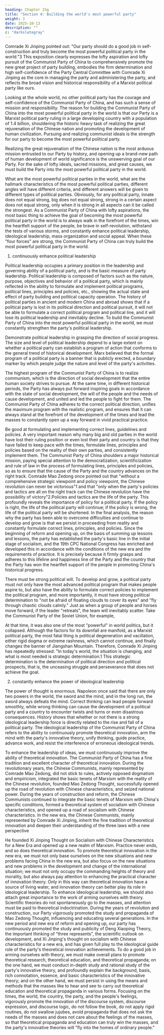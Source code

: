 ```yaml
---
heading: Chapter 15g
title: "Section 4: Building the world's most powerful party"
weight: 3
date: 2025-10-13
description: ""
c: "darkslategray"
---
```




Comrade Xi Jinping pointed out: "Our party should do a good job in self-construction and truly become the most powerful political party in the world."3 This exposition clearly expresses the lofty aspiration and lofty pursuit of the Communist Party of China to comprehensively promote the new great project of party building, embodies the firm determination and high self-confidence of the Party Central Committee with Comrade Xi Jinping as the core in managing the party and administering the party, and reflects the broad vision and historical responsibility of a Marxist political party like ours.

Looking at the whole world, no other political party has the courage and self-confidence of the Communist Party of China, and has such a sense of mission and responsibility. The reason for building the Communist Party of China into the most powerful political party in the world is that our Party is a Marxist political party ruling in a large developing country with a population of 1.4 billion, shouldering the historic heavy task of realizing the great rejuvenation of the Chinese nation and promoting the development of human civilization. Pursuing and realizing communist ideals is the strength for our party to become the most powerful political party.

Realizing the great rejuvenation of the Chinese nation is the most arduous mission entrusted to our
Party by history, and opening up a brand-new path of human development of world significance is
the unswerving goal of our Party. For the sake of lofty ideals, sacred missions, and great causes, we
must build the Party into the most powerful political party in the world.

What are the most powerful political parties in the world, what are the hallmark characteristics of
the most powerful political parties, different angles will have different criteria, and different answers
will be given to different types of political parties. Obviously, for any political party, innate does
not equal strong, big does not equal strong, strong in a certain aspect does not equal strong, only
when it is strong in all aspects can it be called the strongest. As a Communist Party of China with
lofty aspirations, the most basic thing to achieve the goal of becoming the most powerful political
party in the world is to always walk in the forefront of the times, win the heartfelt support of the
people, be brave in self-revolution, withstand the tests of various storms, and constantly enhance
political leadership, ideological leadership, mass organization and social appeal. When these "four
forces" are strong, the Communist Party of China can truly build the most powerful political party
in the world.

1. continuously enhance political leadership

Political leadership occupies a primary position in the leadership and governing ability of a political
party, and is the basic measure of party leadership. Political leadership is composed of factors such
as the nature, purpose, objectives and behavior of a political party, which is mainly reflected in the
ability to formulate and implement political programs, political lines, principles and policies, etc.,
showing the actual state and effect of party building and political capacity operation. The history of
political parties in ancient and modern China and abroad shows that if a political party is lost in its
political direction and political pursuit, it will not be able to formulate a correct political program
and political line, and it will lose its political leadership and inevitably decline. To build the
Communist Party of China into the most powerful political party in the world, we must constantly
strengthen the party's political leadership.

Demonstrate political leadership in grasping the direction of social progress. The size and level of
political leadership depend to a large extent on whether a political party can establish a program of
action that conforms to the general trend of historical development. Marx believed that the formal
program of a political party is a banner that is publicly erected, a boundary marker by which people
judge the nature and level of the party's activities.

The highest program of the Communist Party of China is to realize communism, which is the
direction of social development that the entire human society strives to pursue. At the same time, in
different historical periods, the Party has always put forward inspiring goals in accordance with the
state of social development, the will of the people and the needs of cause development, and united
and led the people to fight for them. The Communist Party of China adheres to the correct political
direction, unifies the maximum program with the realistic program, and ensures that it can always
stand at the forefront of the development of the times and lead the masses to constantly open up a
way forward in vivid practical practice.

Be good at formulating and implementing correct lines, guidelines and policies. A very important
reason why many big and old parties in the world have lost their ruling position or even lost their
party and country is that they have failed to keep pace with the times, formulate lines, principles and
policies based on the reality of their own parties, and consistently implement them. The Communist
Party of China shoulders a major historical mission, paying special attention to the democratization,
scientificization and rule of law in the process of formulating lines, principles and policies, so as to
ensure that the cause of the Party and the country advances on the right track. Comrade Mao Zedong
once pointed out that "without a comprehensive strategic viewpoint and policy viewpoint, the
Chinese revolution can never be victorious"1 and that "only when the party's policies and tactics are
all on the right track can the Chinese revolution have the possibility of victory"2.Policies and tactics
are the life of the party. This profoundly reveals the importance of policy for a political party. If the
policy is right, the life of the political party will continue; if the policy is wrong, the life of the
political party will be shortened. In the final analysis, the reason why the party has been able to
overcome difficulties and continue to develop and grow is that we persist in proceeding from reality
and constantly formulate correct lines, principles, and policies. Since the beginning of reform and
opening up, on the basis of summing up lessons and lessons, the party has established the party's
basic line in the initial stage of socialism, and the 19th CPC National Congress has enriched and
developed this in accordance with the conditions of the new era and the requirements of practice. It
is precisely because it firmly grasps and adheres to this lifeline and happiness line of the Party and
the country that the Party has won the heartfelt support of the people in promoting China's historical
progress.

There must be strong political will. To develop and grow, a political party must not only have the
most advanced political program that makes people aspire to, but also have the ability to formulate
correct policies to implement the political program, and more importantly, it must have strong
political determination to "not be afraid of floating clouds to cover its eyes" and "fly through chaotic
clouds calmly." Just as when a group of people and horses move forward, if the leader "retreats",
the team will inevitably scatter. Take the Communist Party of the Soviet Union, for example,

At that time, it was also one of the most "powerful" in world politics, but it collapsed. Although the
factors for its downfall are manifold, as a Marxist political party, the most fatal thing is political
degeneration and vacillation, either rigid dogma or extreme rashness, which cannot continue, and
finally changes the banner of Jiangshan Mountain. Therefore, Comrade Xi Jinping has repeatedly
stressed: "In today's world, the situation is changing, and what is most needed is strategic
determination.1 This strategic determination is the determination of political direction and political
prospects, that is, the unceasing struggle and perseverance that does not achieve the goal.

2. constantly enhance the power of ideological leadership

The power of thought is enormous. Napoleon once said that there are only two powers in the world,
the sword and the mind, and in the long run, the sword always defeats the mind. Correct thinking
can lead people forward smoothly, while wrong thinking can cause the development of a political
party and a country to encounter twists and turns or even disastrous consequences. History shows
that whether or not there is a strong ideological leadership force is directly related to the rise and
fall of a political party. The ideological leadership of the Communist Party of China refers to the
ability to continuously promote theoretical innovation, arm the mind with the party's innovative
theory, unify thinking, guide practice, advance work, and resist the interference of erroneous
ideological trends.

To enhance the leadership of ideas, we must continuously improve the ability of theoretical
innovation. The Communist Party of China has a fine tradition and excellent character of theoretical
innovation. During the revolutionary years, the Chinese Communists, mainly represented by
Comrade Mao Zedong, did not stick to rules, actively opposed dogmatism and empiricism,
integrated the basic tenets of Marxism with the reality of the Chinese revolution, founded Mao
Zedong Thought, successfully opened up the road of revolution with Chinese characteristics, and
seized national power. During the years of construction and reform, the Chinese Communists
continued to integrate the basic tenets of Marxism with China's specific conditions, formed a
theoretical system of socialism with Chinese characteristics, and opened up a road of socialism with
Chinese characteristics. In the new era, the Chinese Communists, mainly represented by Comrade
Xi Jinping, inherit the fine tradition of theoretical innovation and deepen their understanding of the
three laws with a new perspective

He founded Xi Jinping Thought on Socialism with Chinese Characteristics for a New Era and
opened up a new realm of Marxism. Practice never ends, and so does theoretical innovation. To
promote theoretical innovation in the new era, we must not only base ourselves on the new situations
and new problems facing China in the new era, but also focus on the new situations and new
problems in the development and change of the international situation; we must not only occupy the
commanding heights of theory and morality, but also always pay attention to enhancing the practical
character of innovation theory. Only in this way can theoretical innovation have a source of living
water, and innovation theory can better play its role in ideological leadership.
To enhance ideological leadership, we should also attach great importance to the work of arming
ourselves with theory. Scientific theories do not spontaneously go to the masses, and attention must
be paid to theoretical indoctrination. During the years of revolution and construction, our Party
vigorously promoted the study and propaganda of Mao Zedong Thought, influencing and educating
several generations. In the new period and new era of reform and opening up, our party has
continuously promoted the study and publicity of Deng Xiaoping Theory, the important thinking of
"three represents", the scientific outlook on development, and Xi Jinping's thought on socialism with
Chinese characteristics for a new era, and has given full play to the ideological guide role of the
party's theoretical innovation achievements. To do a good job in arming ourselves with theory, we
must make overall plans to promote theoretical research, theoretical education, and theoretical
propaganda; on the one hand, we must conduct in-depth study and rational study of the party's
innovative theory, and profoundly explain the background, basis, rich connotation, essence, and
basic characteristics of the innovative theory; and on the other hand, we must persist in using the
means and methods that the masses like to hear and see to carry out theoretical education and
theoretical propaganda in various forms. Focusing on the times, the world, the country, the party,
and the people's feelings, vigorously promote the innovation of the discourse system, discourse
expression, and discourse logic, do not follow the book, do not apply rigid routines, do not swallow
jujubes, avoid propaganda that does not ask the needs of the masses and does not care about the
feelings of the masses, so that theoretical propaganda and education can truly win the masses, and
the party's innovative theories will "fly into the homes of ordinary people."
